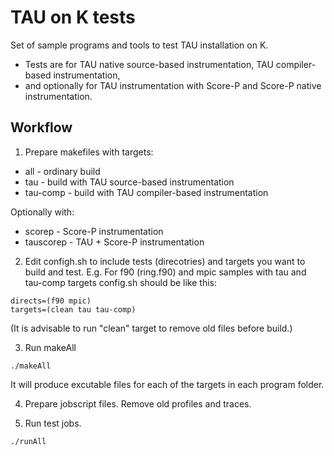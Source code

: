 # TAU on K tests

Set of sample programs and tools to test TAU installation on K.

- Tests are for TAU native source-based instrumentation, TAU compiler-based instrumentation,
- and optionally for TAU instrumentation with Score-P and Score-P native instrumentation.

## Workflow

1. Prepare makefiles with targets:

 * all - ordinary build
 * tau - build with TAU source-based instrumentation
 * tau-comp - build with TAU compiler-based instrumentation

 Optionally with:
 
 * scorep - Score-P instrumentation
 * tauscorep - TAU + Score-P instrumentation

2. Edit configh.sh to include tests (direcotries) and targets you want to build and test.
 E.g. For f90 (ring.f90) and mpic samples with tau and tau-comp targets config.sh should be like this:
 ```
 directs=(f90 mpic)
 targets=(clean tau tau-comp)
 ```
 (It is advisable to run "clean" target to remove old files before build.)

3. Run makeAll
 ```
 ./makeAll
 ```
 It will produce excutable files for each of the targets in each program folder.

4. Prepare jobscript files. Remove old profiles and traces.

5. Run test jobs.
 ```
 ./runAll
 ```

